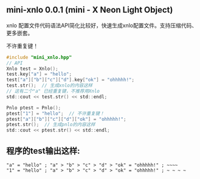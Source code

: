 ## mini-xnlo 0.0.1 (mini - X Neon Light Object)

xnlo 配置文件代码语法API简化比较好，快速生成xnlo配置文件。支持压缩代码、更多嵌套。

不许重复键！

```c
#include "mini_xnlo.hpp"
// API
Xnlo test = Xnlo();
test.key["a"] = "hello";
test["a"]["b"]["c"]["d"].key["ok"] = "ohhhhh!";
test.str();  // 生成xnlo的内容这样
// 这有二个"a" 已经重复键，不推荐用Xnlo
std::cout << test.str() << std::endl;

Pnlo ptest = Pnlo();
ptest["1"] = "hello";  // 不许重复键！
ptest["a"]["b"]["c"]["d"]["ok"] = "ohhhhh!";
ptest.str();  // 生成pnlo的内容这样
std::cout << ptest.str() << std::endl;

```
## 程序的test输出这样:
```
"a" = "hello" ; "a" > "b" > "c" > "d" > "ok" = "ohhhhh!" ; ~~~~
"1" = "hello" ; "a" > "b" > "c" > "d" > "ok" = "ohhhhh!" ; ~ ~ ~ ~
```
